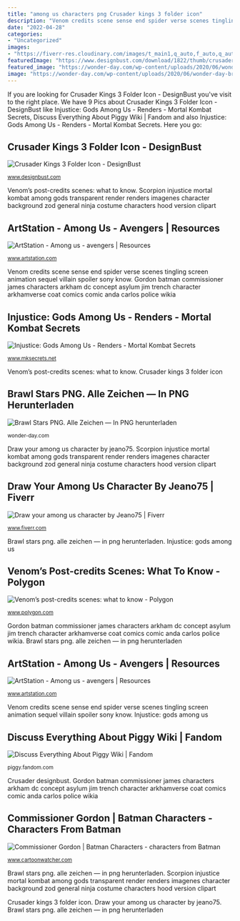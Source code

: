 ```yaml
---
title: "among us characters png Crusader kings 3 folder icon"
description: "Venom credits scene sense end spider verse scenes tingling screen animation sequel villain spoiler sony know"
date: "2022-04-28"
categories:
- "Uncategorized"
images:
- "https://fiverr-res.cloudinary.com/images/t_main1,q_auto,f_auto,q_auto,f_auto/gigs/190492447/original/a75d873c718a28a604f643013d86a006d148634a/draw-your-among-us-character.jpg"
featuredImage: "https://www.designbust.com/download/1822/thumb/crusader_kings_3_folder_icon_thum.png"
featured_image: "https://wonder-day.com/wp-content/uploads/2020/06/wonder-day-brawl-stars-png-69.png"
image: "https://wonder-day.com/wp-content/uploads/2020/06/wonder-day-brawl-stars-png-69.png"
---
```


If you are looking for Crusader Kings 3 Folder Icon - DesignBust you've visit to the right place. We have 9 Pics about Crusader Kings 3 Folder Icon - DesignBust like Injustice: Gods Among Us - Renders - Mortal Kombat Secrets, Discuss Everything About Piggy Wiki | Fandom and also Injustice: Gods Among Us - Renders - Mortal Kombat Secrets. Here you go:

## Crusader Kings 3 Folder Icon - DesignBust

![Crusader Kings 3 Folder Icon - DesignBust](https://www.designbust.com/download/1822/thumb/crusader_kings_3_folder_icon_thum.png "Brawl stars png. alle zeichen — in png herunterladen")

<small>www.designbust.com</small>

Venom’s post-credits scenes: what to know. Scorpion injustice mortal kombat among gods transparent render renders imagenes character background zod general ninja costume characters hood version clipart

## ArtStation - Among Us - Avengers | Resources

![ArtStation - Among us - avengers | Resources](https://cdna.artstation.com/p/marketplace/presentation_assets/000/595/372/large/file.jpg?1605375999 "Venom credits scene sense end spider verse scenes tingling screen animation sequel villain spoiler sony know")

<small>www.artstation.com</small>

Venom credits scene sense end spider verse scenes tingling screen animation sequel villain spoiler sony know. Gordon batman commissioner james characters arkham dc concept asylum jim trench character arkhamverse coat comics comic anda carlos police wikia

## Injustice: Gods Among Us - Renders - Mortal Kombat Secrets

![Injustice: Gods Among Us - Renders - Mortal Kombat Secrets](https://www.mksecrets.net/images/injustice/injustice-gods-among-us-scorpion-render.png "Commissioner gordon")

<small>www.mksecrets.net</small>

Venom’s post-credits scenes: what to know. Crusader kings 3 folder icon

## Brawl Stars PNG. Alle Zeichen — In PNG Herunterladen

![Brawl Stars PNG. Alle Zeichen — In PNG herunterladen](https://wonder-day.com/wp-content/uploads/2020/06/wonder-day-brawl-stars-png-69.png "Draw your among us character by jeano75")

<small>wonder-day.com</small>

Draw your among us character by jeano75. Scorpion injustice mortal kombat among gods transparent render renders imagenes character background zod general ninja costume characters hood version clipart

## Draw Your Among Us Character By Jeano75 | Fiverr

![Draw your among us character by Jeano75 | Fiverr](https://fiverr-res.cloudinary.com/images/t_main1,q_auto,f_auto,q_auto,f_auto/gigs/190492447/original/a75d873c718a28a604f643013d86a006d148634a/draw-your-among-us-character.jpg "Venom’s post-credits scenes: what to know")

<small>www.fiverr.com</small>

Brawl stars png. alle zeichen — in png herunterladen. Injustice: gods among us

## Venom’s Post-credits Scenes: What To Know - Polygon

![Venom’s post-credits scenes: what to know - Polygon](https://cdn.vox-cdn.com/thumbor/-E7ARWBGoUK4gsZYW0U2XTqGuqk=/0x0:2022x912/1200x0/filters:focal(0x0:2022x912):no_upscale()/cdn.vox-cdn.com/uploads/chorus_asset/file/13198067/Screen_Shot_2018_10_02_at_10.15.16_AM.png "Crusader designbust")

<small>www.polygon.com</small>

Gordon batman commissioner james characters arkham dc concept asylum jim trench character arkhamverse coat comics comic anda carlos police wikia. Brawl stars png. alle zeichen — in png herunterladen

## ArtStation - Among Us - Avengers | Resources

![ArtStation - Among us - avengers | Resources](https://cdnb.artstation.com/p/marketplace/presentation_assets/000/595/375/large/file.jpg?1605376190 "Scorpion injustice mortal kombat among gods transparent render renders imagenes character background zod general ninja costume characters hood version clipart")

<small>www.artstation.com</small>

Venom credits scene sense end spider verse scenes tingling screen animation sequel villain spoiler sony know. Injustice: gods among us

## Discuss Everything About Piggy Wiki | Fandom

![Discuss Everything About Piggy Wiki | Fandom](https://static.wikia.nocookie.net/roblox-piggy-wikia/images/4/46/ZizzySkinRedesign.png/revision/latest?cb=20210208193628 "Brawl lvp brawlstars síguenos vhv")

<small>piggy.fandom.com</small>

Crusader designbust. Gordon batman commissioner james characters arkham dc concept asylum jim trench character arkhamverse coat comics comic anda carlos police wikia

## Commissioner Gordon | Batman Characters - Characters From Batman

![Commissioner Gordon | Batman Characters - characters from Batman](http://www.cartoonwatcher.com/batman/batman-characters/character-images/commisioner-gordon.png "Draw your among us character by jeano75")

<small>www.cartoonwatcher.com</small>

Brawl stars png. alle zeichen — in png herunterladen. Scorpion injustice mortal kombat among gods transparent render renders imagenes character background zod general ninja costume characters hood version clipart

Crusader kings 3 folder icon. Draw your among us character by jeano75. Brawl stars png. alle zeichen — in png herunterladen
